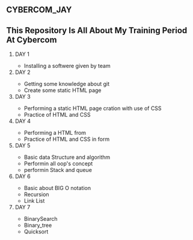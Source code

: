 ## CYBERCOM_JAY
## This Repository Is All About My Training Period At Cybercom

<ol>
    <li>DAY 1</li>
    <ul>
        <li>Installing a softwere given by team</li>
    </ul>
    <li>DAY 2</li>
    <ul>
        <li>Getting some knowledge about git</li>
        <li>Create some static HTML page</li>
    </ul>
    <li>DAY 3</li>
    <ul>
        <li>Performing a static HTML page cration with use of CSS</li>
        <li>Practice of HTML and CSS</li>
    </ul>
    <li>DAY 4</li>
    <ul>
        <li>Performing a HTML from</li>
        <li>Practice of HTML and CSS in form</li>
    </ul>
    <li>DAY 5</li>
    <ul>
        <li>Basic data Structure and algorithm</li>
        <li>Performin all oop's concept</li>
        <li>performin Stack and queue</li>
    </ul>
    <li>DAY 6</li>
    <ul>
        <li>Basic about BIG O notation</li>
        <li>Recursion</li>
        <li>Link List</li>
    </ul>
    <li>DAY 7</li>
    <ul>
        <li>BinarySearch</li>
        <li>Binary_tree</li>
        <li>Quicksort</li>
    </ul>
</ol>


